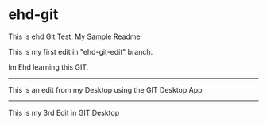 # ehd-git
This is ehd Git Test.
My Sample Readme

This is my first edit in "ehd-git-edit" branch.

Im Ehd learning this GIT.

------------------------

This is an edit from my Desktop using the GIT Desktop App

-----------------------------------

This is my 3rd Edit in GIT Desktop
